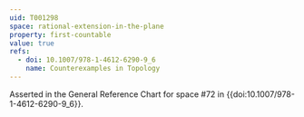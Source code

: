 ```yaml
---
uid: T001298
space: rational-extension-in-the-plane
property: first-countable
value: true
refs:
  - doi: 10.1007/978-1-4612-6290-9_6
    name: Counterexamples in Topology
---
```

Asserted in the General Reference Chart for space #72 in
{{doi:10.1007/978-1-4612-6290-9_6}}.
